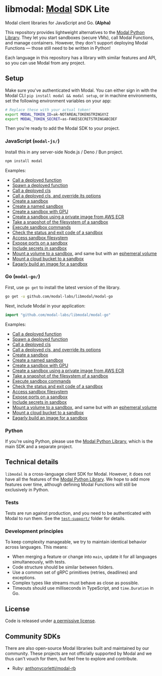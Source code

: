 # libmodal: [Modal](https://modal.com) SDK Lite

Modal client libraries for JavaScript and Go. **(Alpha)**

This repository provides lightweight alternatives to the [Modal Python Library](https://github.com/modal-labs/modal-client). They let you start sandboxes (secure VMs), call Modal Functions, and manage containers. However, they don't support deploying Modal Functions — those still need to be written in Python!

Each language in this repository has a library with similar features and API, so you can use Modal from any project.

## Setup

Make sure you've authenticated with Modal. You can either sign in with the Modal CLI `pip install modal && modal setup`, or in machine environments, set the following environment variables on your app:

```bash
# Replace these with your actual token!
export MODAL_TOKEN_ID=ak-NOTAREALTOKENSTRINGXYZ
export MODAL_TOKEN_SECRET=as-FAKESECRETSTRINGABCDEF
```

Then you're ready to add the Modal SDK to your project.

### JavaScript (`modal-js/`)

Install this in any server-side Node.js / Deno / Bun project.

```bash
npm install modal
```

Examples:

- [Call a deployed function](./modal-js/examples/function-call.ts)
- [Spawn a deployed function](./modal-js/examples/function-spawn.ts)
- [Call a deployed cls](./modal-js/examples/cls-call.ts)
- [Call a deployed cls, and override its options](./modal-js/examples/cls-call-with-options.ts)
- [Create a sandbox](./modal-js/examples/sandbox.ts)
- [Create a named sandbox](./modal-js/examples/sandbox-named.ts)
- [Create a sandbox with GPU](./modal-js/examples/sandbox-gpu.ts)
- [Create a sandbox using a private image from AWS ECR](./modal-js/examples/sandbox-private-image.ts)
- [Take a snapshot of the filesystem of a sandbox](./modal-js/examples/sandbox-filesystem-snapshot.ts)
- [Execute sandbox commands](./modal-js/examples/sandbox-exec.ts)
- [Check the status and exit code of a sandbox](./modal-js/examples/sandbox-poll.ts)
- [Access sandbox filesystem](./modal-js/examples/sandbox-filesystem.ts)
- [Expose ports on a sandbox](./modal-js/examples/sandbox-tunnels.ts)
- [Include secrets in sandbox](./modal-js/examples/sandbox-secrets.ts)
- [Mount a volume to a sandbox](./modal-js/examples/sandbox-volume.ts), and same but with an [ephemeral volume](./modal-js/examples/sandbox-volume-ephemeral.ts)
- [Mount a cloud bucket to a sandbox](./modal-js/examples/sandbox-cloud-bucket.ts)
- [Eagarly build an image for a sandbox](./modal-js/examples/sandbox-prewarm.ts)

### Go (`modal-go/`)

First, use `go get` to install the latest version of the library.

```bash
go get -u github.com/modal-labs/libmodal/modal-go
```

Next, include Modal in your application:

```go
import "github.com/modal-labs/libmodal/modal-go"
```

Examples:

- [Call a deployed function](./modal-go/examples/function-call/main.go)
- [Spawn a deployed function](./modal-go/examples/function-spawn/main.go)
- [Call a deployed cls](./modal-go/examples/cls-call/main.go)
- [Call a deployed cls, and override its options](./modal-go/examples/cls-call-with-options/main.go)
- [Create a sandbox](./modal-go/examples/sandbox/main.go)
- [Create a named sandbox](./modal-go/examples/sandbox-named/main.go)
- [Create a sandbox with GPU](./modal-go/examples/sandbox-gpu/main.go)
- [Create a sandbox using a private image from AWS ECR](./modal-go/examples/sandbox-private-image/main.go)
- [Take a snapshot of the filesystem of a sandbox](./modal-go/examples/sandbox-filesystem-snapshot/main.go)
- [Execute sandbox commands](./modal-go/examples/sandbox-exec/main.go)
- [Check the status and exit code of a sandbox](./modal-go/examples/sandbox-poll/main.go)
- [Access sandbox filesystem](./modal-go/examples/sandbox-filesystem/main.go)
- [Expose ports on a sandbox](./modal-go/examples/sandbox-tunnels/main.go)
- [Include secrets in sandbox](./modal-go/examples/sandbox-secrets/main.go)
- [Mount a volume to a sandbox](./modal-go/examples/sandbox-volume/main.go), and same but with an [ephemeral volume](./modal-go/examples/sandbox-volume-ephemeral/main.go)
- [Mount a cloud bucket to a sandbox](./modal-go/examples/sandbox-cloud-bucket/main.go)
- [Eagarly build an image for a sandbox](./modal-go/examples/sandbox-prewarm/main.go)

### Python

If you're using Python, please use the [Modal Python Library](https://github.com/modal-labs/modal-client), which is the main SDK and a separate project.

## Technical details

`libmodal` is a cross-language client SDK for Modal. However, it does not have all the features of the [Modal Python Library](https://github.com/modal-labs/modal-client). We hope to add more features over time, although defining Modal Functions will still be exclusively in Python.

### Tests

Tests are run against production, and you need to be authenticated with Modal to run them. See the [`test-support/`](./test-support) folder for details.

### Development principles

To keep complexity manageable, we try to maintain identical behavior across languages. This means:

- When merging a feature or change into `main`, update it for all languages simultaneously, with tests.
- Code structure should be similar between folders.
- Use a common set of gRPC primitives (retries, deadlines) and exceptions.
- Complex types like streams must behave as close as possible.
- Timeouts should use milliseconds in TypeScript, and `time.Duration` in Go.

## License

Code is released under [a permissive license](./LICENSE).


## Community SDKs

There are also open-source Modal libraries built and maintained by our community. These projects are not officially supported by Modal and we thus can't vouch for them, but feel free to explore and contribute.

- Ruby: [anthonycorletti/modal-rb](https://github.com/anthonycorletti/modal-rb)
